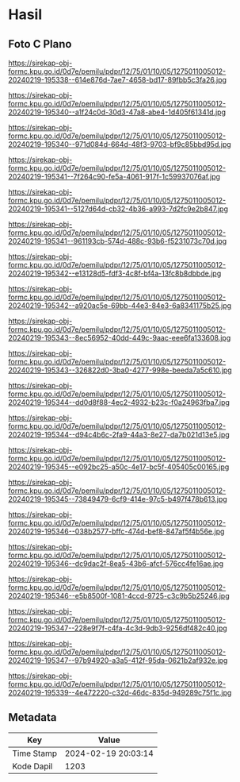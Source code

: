 # Hasil

## Foto C Plano

https://sirekap-obj-formc.kpu.go.id/0d7e/pemilu/pdpr/12/75/01/10/05/1275011005012-20240219-195338--614e876d-7ae7-4658-bd17-89fbb5c3fa26.jpg

https://sirekap-obj-formc.kpu.go.id/0d7e/pemilu/pdpr/12/75/01/10/05/1275011005012-20240219-195340--a1f24c0d-30d3-47a8-abe4-1d405f61341d.jpg

https://sirekap-obj-formc.kpu.go.id/0d7e/pemilu/pdpr/12/75/01/10/05/1275011005012-20240219-195340--971d084d-664d-48f3-9703-bf9c85bbd95d.jpg

https://sirekap-obj-formc.kpu.go.id/0d7e/pemilu/pdpr/12/75/01/10/05/1275011005012-20240219-195341--7f264c90-fe5a-4061-917f-1c59937076af.jpg

https://sirekap-obj-formc.kpu.go.id/0d7e/pemilu/pdpr/12/75/01/10/05/1275011005012-20240219-195341--5127d64d-cb32-4b36-a993-7d2fc9e2b847.jpg

https://sirekap-obj-formc.kpu.go.id/0d7e/pemilu/pdpr/12/75/01/10/05/1275011005012-20240219-195341--961193cb-574d-488c-93b6-f5231073c70d.jpg

https://sirekap-obj-formc.kpu.go.id/0d7e/pemilu/pdpr/12/75/01/10/05/1275011005012-20240219-195342--e13128d5-fdf3-4c8f-bf4a-13fc8b8dbbde.jpg

https://sirekap-obj-formc.kpu.go.id/0d7e/pemilu/pdpr/12/75/01/10/05/1275011005012-20240219-195342--a920ac5e-69bb-44e3-84e3-6a8341175b25.jpg

https://sirekap-obj-formc.kpu.go.id/0d7e/pemilu/pdpr/12/75/01/10/05/1275011005012-20240219-195343--8ec56952-40dd-449c-9aac-eee6fa133608.jpg

https://sirekap-obj-formc.kpu.go.id/0d7e/pemilu/pdpr/12/75/01/10/05/1275011005012-20240219-195343--326822d0-3ba0-4277-998e-beeda7a5c610.jpg

https://sirekap-obj-formc.kpu.go.id/0d7e/pemilu/pdpr/12/75/01/10/05/1275011005012-20240219-195344--dd0d8f88-4ec2-4932-b23c-f0a24963fba7.jpg

https://sirekap-obj-formc.kpu.go.id/0d7e/pemilu/pdpr/12/75/01/10/05/1275011005012-20240219-195344--d94c4b6c-2fa9-44a3-8e27-da7b021d13e5.jpg

https://sirekap-obj-formc.kpu.go.id/0d7e/pemilu/pdpr/12/75/01/10/05/1275011005012-20240219-195345--e092bc25-a50c-4e17-bc5f-405405c00165.jpg

https://sirekap-obj-formc.kpu.go.id/0d7e/pemilu/pdpr/12/75/01/10/05/1275011005012-20240219-195345--73849479-6cf9-414e-97c5-b497f478b613.jpg

https://sirekap-obj-formc.kpu.go.id/0d7e/pemilu/pdpr/12/75/01/10/05/1275011005012-20240219-195346--038b2577-bffc-474d-bef8-847af5f4b56e.jpg

https://sirekap-obj-formc.kpu.go.id/0d7e/pemilu/pdpr/12/75/01/10/05/1275011005012-20240219-195346--dc9dac2f-8ea5-43b6-afcf-576cc4fe16ae.jpg

https://sirekap-obj-formc.kpu.go.id/0d7e/pemilu/pdpr/12/75/01/10/05/1275011005012-20240219-195346--e5b8500f-1081-4ccd-9725-c3c9b5b25246.jpg

https://sirekap-obj-formc.kpu.go.id/0d7e/pemilu/pdpr/12/75/01/10/05/1275011005012-20240219-195347--228e9f7f-c4fa-4c3d-9db3-9256df482c40.jpg

https://sirekap-obj-formc.kpu.go.id/0d7e/pemilu/pdpr/12/75/01/10/05/1275011005012-20240219-195347--97b94920-a3a5-412f-95da-0621b2af932e.jpg

https://sirekap-obj-formc.kpu.go.id/0d7e/pemilu/pdpr/12/75/01/10/05/1275011005012-20240219-195339--4e472220-c32d-46dc-835d-949289c75f1c.jpg


## Metadata

| Key        | Value               |
| ---------- | ------------------- |
| Time Stamp | 2024-02-19 20:03:14 |
| Kode Dapil | 1203                |



